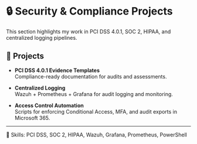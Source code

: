 # 🔒 Security & Compliance Projects

This section highlights my work in PCI DSS 4.0.1, SOC 2, HIPAA, and centralized logging pipelines.

## 🔹 Projects
- **PCI DSS 4.0.1 Evidence Templates**  
  Compliance-ready documentation for audits and assessments.

- **Centralized Logging**  
  Wazuh + Prometheus + Grafana for audit logging and monitoring.

- **Access Control Automation**  
  Scripts for enforcing Conditional Access, MFA, and audit exports in Microsoft 365.

---

📌 Skills: PCI DSS, SOC 2, HIPAA, Wazuh, Grafana, Prometheus, PowerShell
